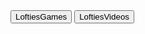 <!DOCTYPE html>
<html>
<head><style>@media only screen and (max-width: 600px) {
        .button {
            background-color: #30b3b3;
            position: relative;
            width: 200px;
            height: 50px;
            color: #30b3b3;
            text-align: center;
            line-height: 50px;
            font-size: 20px;
            font-family: Arial, sans-serif;
            cursor: pointer;
            transition: transform 0.5s, background-color 0.5s;
            overflow: hidden;
            animation: colorTransition 3.5s infinite;
            border: 2px solid #800000;
            border-radius: 50px;
            box-sizing: border-box;
        }@keyframes colorTransition {
            0% { background-color: #800000; }
            6.25% { background-color: #751a1a; }
            12.5% { background-color: #6b3434; }
            18.75% { background-color: #605050; }
            25% { background-color: #546b6b; }
            31.25% { background-color: #488686; }
            37.5% { background-color: #3c9fa0; }
            43.75% { background-color: #00b3b3; }
            50% { background-color: #00b3b3; }
            56.25% { background-color: #3c9fa0; }
            62.5% { background-color: #488686; }
            68.75% { background-color: #546b6b; }
            75% { background-color: #605050; }
            81.25% { background-color: #6b3434; }
            87.5% { background-color: #751a1a; }
            93.75% { background-color: #800000; }
            100% { background-color: #800000; }
        }.button span {
            position: relative;
            z-index: 2;
        }.button:before {
            content: "";
            position: absolute;
            top: 50%;
            left: 50%;
            transform: translate(-50%, -50%) rotate(45deg);
            width: 0;
            height: 0;
            border: 20px solid transparent;
            border-right: 40px solid #800000;
            opacity: 0;
            transition: opacity 0.5s, transform 1.5s;
            z-index: 1;
        }.button:hover:before {
            border-right: 40px solid #00b3b3;
            opacity: 1;
            transform: translate(-50%, -50%) rotate(45deg) scale(1.2);
        }.button.clicked {
            transform: rotateX(360deg) rotateY(360deg) rotateZ(360deg);
        }.button:after {
            content: "";
            position: absolute;
            top: 2px;
            left: 2px;
            width: calc(100% - 4px);
            height: calc(100% - 4px);
            opacity: 0;
            border: 2px solid #00b3b3;
            transition: opacity 1.5s;
            pointer-events: none;
            mix-blend-mode: overlay;
        }.button span.number {
            z-index: 3;
            color: black;
        }}
        </style>
        </head>
        <body><button class="button" onclick="handleClick()">
        <span class="number">LoftiesGames</span>
    </button>
    <button class="button replica-button" onclick="handleReplicaClick()">
        <span class="number">LoftiesVideos</span>
    </button>
<script>
        var clickCount = 0;
function handleClick() {
            clickCount++;
            var button = document.querySelector('.button');
            var number = document.createElement('span');
            switch (clickCount) {
                case 1: number.textContent = 'Games'; break;
                case 2: number.textContent = 'Are'; break;
                case 3: number.textContent = 'Coming'; break;
                case 4: number.textContent = 'Soon'; break;
                case 5: number.textContent = 'I Hope'; break;
                default: number.textContent = clickCount; break;
            }
            number.className = 'number';
            button.innerHTML = '';
            button.appendChild(number);
            animateButton(button);
            if (clickCount >= 5) window.location.href = "https://example.com";
        }function handleReplicaClick() {
            clickCount++;
            var replicaButton = document.querySelector('.replica-button');
            var number = document.createElement('span');
            switch (clickCount) {
                case 1: number.textContent = 'Videos'; break;
                case 2: number.textContent = 'Are'; break;
                case 3: number.textContent = 'Coming'; break;
                case 4: number.textContent = 'Soon'; break;
                case 5: number.textContent = 'I Hope'; break;
                default: number.textContent = clickCount; break;
            }
            number.className = 'number';
            replicaButton.innerHTML = '';
            replicaButton.appendChild(number);
            animateButton(replicaButton);
            if (clickCount >= 5) window.location.href = "https://example.com";
        }
function animateButton(button) {
            button.classList.add('clicked');
            setTimeout(function() {
                button.classList.remove('clicked');
            }, 500);
        }
    </script>
</body>
</html>

        



